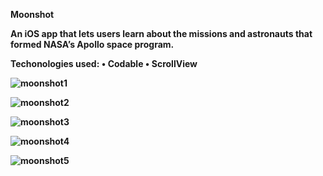 
<b> Moonshot<b/>

An iOS app that lets users learn about the missions and astronauts that formed NASA’s Apollo space program.

<b>Techonologies used:</b>
• Codable
• ScrollView

![moonshot1](https://user-images.githubusercontent.com/12696030/73880638-7893b980-4867-11ea-9547-b77b7b36fbd9.png)

![moonshot2](https://user-images.githubusercontent.com/12696030/73880641-79c4e680-4867-11ea-93a3-dbbe70a8554e.png)

![moonshot3](https://user-images.githubusercontent.com/12696030/73880645-7a5d7d00-4867-11ea-9d1d-bfa2639ea0d1.png)

![moonshot4](https://user-images.githubusercontent.com/12696030/73880648-7b8eaa00-4867-11ea-971a-7a425fc7c654.png)

![moonshot5](https://user-images.githubusercontent.com/12696030/73880649-7c274080-4867-11ea-952a-240b7259d81d.png)
